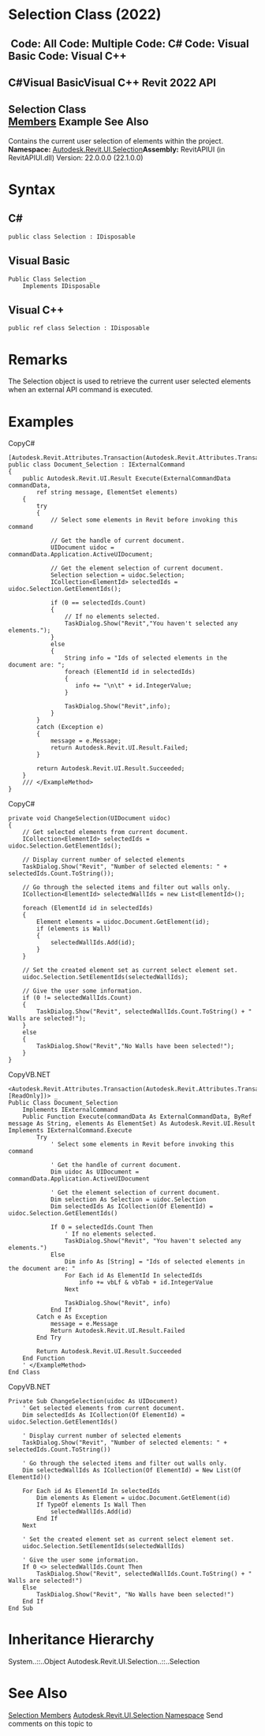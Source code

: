 # Selection Class (2022)

﻿
 Code: All Code: Multiple Code: C# Code: Visual Basic Code: Visual C++   
---  
C#Visual BasicVisual C++
Revit 2022 API  
---  
Selection Class  
[Members](8eccaa93-cc99-fd37-15ad-24d201985d9b.md "Selection Members") Example See Also  
---  
Contains the current user selection of elements within the project. 
**Namespace:** [Autodesk.Revit.UI.Selection](11785869-cc9e-03fc-97db-767a59af10a1.md "Autodesk.Revit.UI.Selection Namespace")**Assembly:** RevitAPIUI (in RevitAPIUI.dll) Version: 22.0.0.0 (22.1.0.0)
# Syntax
C#  
---  
```text
public class Selection : IDisposable
```
  
Visual Basic  
---  
```text
Public Class Selection _
	Implements IDisposable
```
  
Visual C++  
---  
```text
public ref class Selection : IDisposable
```
  
# Remarks
The Selection object is used to retrieve the current user selected elements when an external API command is executed. 
# Examples
CopyC#
```text
[Autodesk.Revit.Attributes.Transaction(Autodesk.Revit.Attributes.TransactionMode.ReadOnly)]
public class Document_Selection : IExternalCommand
{
    public Autodesk.Revit.UI.Result Execute(ExternalCommandData commandData,
        ref string message, ElementSet elements)
    {
        try
        {
            // Select some elements in Revit before invoking this command

            // Get the handle of current document.
            UIDocument uidoc = commandData.Application.ActiveUIDocument;

            // Get the element selection of current document.
            Selection selection = uidoc.Selection;
            ICollection<ElementId> selectedIds = uidoc.Selection.GetElementIds();

            if (0 == selectedIds.Count)
            {
                // If no elements selected.
                TaskDialog.Show("Revit","You haven't selected any elements.");
            }
            else
            {
                String info = "Ids of selected elements in the document are: ";
                foreach (ElementId id in selectedIds)
                {
                   info += "\n\t" + id.IntegerValue;
                }

                TaskDialog.Show("Revit",info);
            }
        }
        catch (Exception e)
        {
            message = e.Message;
            return Autodesk.Revit.UI.Result.Failed;
        }

        return Autodesk.Revit.UI.Result.Succeeded;
    }
    /// </ExampleMethod>
}
```

CopyC#
```text
private void ChangeSelection(UIDocument uidoc)
{
    // Get selected elements from current document.
    ICollection<ElementId> selectedIds = uidoc.Selection.GetElementIds();

    // Display current number of selected elements
    TaskDialog.Show("Revit", "Number of selected elements: " + selectedIds.Count.ToString());

    // Go through the selected items and filter out walls only.
    ICollection<ElementId> selectedWallIds = new List<ElementId>();

    foreach (ElementId id in selectedIds)
    {
        Element elements = uidoc.Document.GetElement(id);
        if (elements is Wall)
        {
            selectedWallIds.Add(id);
        }
    }

    // Set the created element set as current select element set.
    uidoc.Selection.SetElementIds(selectedWallIds);

    // Give the user some information.
    if (0 != selectedWallIds.Count)
    {
        TaskDialog.Show("Revit", selectedWallIds.Count.ToString() + " Walls are selected!");
    }
    else
    {
        TaskDialog.Show("Revit","No Walls have been selected!");
    }
}
```

CopyVB.NET
```text
<Autodesk.Revit.Attributes.Transaction(Autodesk.Revit.Attributes.TransactionMode.[ReadOnly])> _
Public Class Document_Selection
    Implements IExternalCommand
    Public Function Execute(commandData As ExternalCommandData, ByRef message As String, elements As ElementSet) As Autodesk.Revit.UI.Result Implements IExternalCommand.Execute
        Try
            ' Select some elements in Revit before invoking this command

            ' Get the handle of current document.
            Dim uidoc As UIDocument = commandData.Application.ActiveUIDocument

            ' Get the element selection of current document.
            Dim selection As Selection = uidoc.Selection
            Dim selectedIds As ICollection(Of ElementId) = uidoc.Selection.GetElementIds()

            If 0 = selectedIds.Count Then
                ' If no elements selected.
                TaskDialog.Show("Revit", "You haven't selected any elements.")
            Else
                Dim info As [String] = "Ids of selected elements in the document are: "
                For Each id As ElementId In selectedIds
                    info += vbLf & vbTab + id.IntegerValue
                Next

                TaskDialog.Show("Revit", info)
            End If
        Catch e As Exception
            message = e.Message
            Return Autodesk.Revit.UI.Result.Failed
        End Try

        Return Autodesk.Revit.UI.Result.Succeeded
    End Function
    ' </ExampleMethod>
End Class
```

CopyVB.NET
```text
Private Sub ChangeSelection(uidoc As UIDocument)
    ' Get selected elements from current document.
    Dim selectedIds As ICollection(Of ElementId) = uidoc.Selection.GetElementIds()

    ' Display current number of selected elements
    TaskDialog.Show("Revit", "Number of selected elements: " + selectedIds.Count.ToString())

    ' Go through the selected items and filter out walls only.
    Dim selectedWallIds As ICollection(Of ElementId) = New List(Of ElementId)()

    For Each id As ElementId In selectedIds
        Dim elements As Element = uidoc.Document.GetElement(id)
        If TypeOf elements Is Wall Then
            selectedWallIds.Add(id)
        End If
    Next

    ' Set the created element set as current select element set.
    uidoc.Selection.SetElementIds(selectedWallIds)

    ' Give the user some information.
    If 0 <> selectedWallIds.Count Then
        TaskDialog.Show("Revit", selectedWallIds.Count.ToString() + " Walls are selected!")
    Else
        TaskDialog.Show("Revit", "No Walls have been selected!")
    End If
End Sub
```

# Inheritance Hierarchy
System..::..Object Autodesk.Revit.UI.Selection..::..Selection
# See Also
[Selection Members](8eccaa93-cc99-fd37-15ad-24d201985d9b.md "Selection Members")
[Autodesk.Revit.UI.Selection Namespace](11785869-cc9e-03fc-97db-767a59af10a1.md "Autodesk.Revit.UI.Selection Namespace")
Send comments on this topic to 